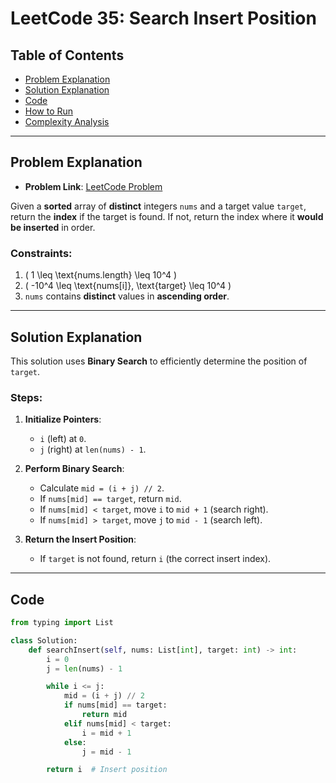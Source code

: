 # LeetCode 35: Search Insert Position

## Table of Contents
- [Problem Explanation](#problem-explanation)
- [Solution Explanation](#solution-explanation)
- [Code](#code)
- [How to Run](#how-to-run)
- [Complexity Analysis](#complexity-analysis)

---

## Problem Explanation

- **Problem Link**: [LeetCode Problem](https://leetcode.com/problems/search-insert-position/)

Given a **sorted** array of **distinct** integers `nums` and a target value `target`, return the **index** if the target is found. If not, return the index where it **would be inserted** in order.

### Constraints:
1. \( 1 \leq \text{nums.length} \leq 10^4 \)
2. \( -10^4 \leq \text{nums[i]}, \text{target} \leq 10^4 \)
3. `nums` contains **distinct** values in **ascending order**.

---

## Solution Explanation

This solution uses **Binary Search** to efficiently determine the position of `target`.

### Steps:

1. **Initialize Pointers**:
   - `i` (left) at `0`.
   - `j` (right) at `len(nums) - 1`.

2. **Perform Binary Search**:
   - Calculate `mid = (i + j) // 2`.
   - If `nums[mid] == target`, return `mid`.
   - If `nums[mid] < target`, move `i` to `mid + 1` (search right).
   - If `nums[mid] > target`, move `j` to `mid - 1` (search left).

3. **Return the Insert Position**:
   - If `target` is not found, return `i` (the correct insert index).

---

## Code

```python
from typing import List

class Solution:
    def searchInsert(self, nums: List[int], target: int) -> int:
        i = 0
        j = len(nums) - 1

        while i <= j:
            mid = (i + j) // 2
            if nums[mid] == target:
                return mid
            elif nums[mid] < target:
                i = mid + 1
            else:
                j = mid - 1

        return i  # Insert position
